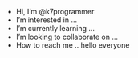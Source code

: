 -  Hi, I’m @k7programmer
-  I’m interested in ...
-  I’m currently learning ...
- I’m looking to collaborate on ...
-  How to reach me ..
hello everyone 
